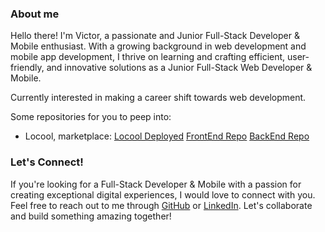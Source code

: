 ### About me

Hello there! I'm Victor, a passionate and Junior Full-Stack Developer & Mobile enthusiast. With a growing background in web development and mobile app development, I thrive on learning and crafting efficient, user-friendly, and innovative solutions as a Junior Full-Stack Web Developer & Mobile.

Currently interested in making a career shift towards web development.

Some repositories for you to peep into:

* Locool, marketplace: [Locool Deployed](https://tangerine-starburst-231404.netlify.app/)
  [FrontEnd Repo](https://github.com/BackFrontProject/Locool-FrontEnd)
  [BackEnd Repo](https://github.com/BackFrontProject/Locool-BackEnd)






### Let's Connect!

If you're looking for a Full-Stack Developer & Mobile with a passion for creating exceptional digital experiences, I would love to connect with you. Feel free to reach out to me through [GitHub](https://github.com/VictorRbAc) or [LinkedIn](https://www.linkedin.com/in/victorvco/). Let's collaborate and build something amazing together!
